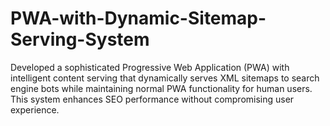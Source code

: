 # PWA-with-Dynamic-Sitemap-Serving-System
Developed a sophisticated Progressive Web Application (PWA) with intelligent content serving that dynamically serves XML sitemaps to search engine bots while maintaining normal PWA functionality for human users. This system enhances SEO performance without compromising user experience.
